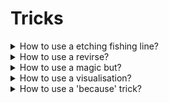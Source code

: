 # Tricks

<details>
  <summary>How to use a etching fishing line?</summary>

Turn on emotionally and return back an interlocutor to a normal emotional state. Firstly, need to demonstrate emotionally that you understand the person and after that return him in normal state.

</details>

<details>
  <summary>How to use a revirse?</summary>

About 70% decisions of the negotiations are base on the loosing fear instead of wishes to get. Turn on a focus on negative result.

</details>

<details>
  <summary>How to use a magic but?</summary>

When need to reject something and want to smooth out reaction it is possible to add argument that suggestion would be possible if something happens.

</details>

<details>
  <summary>How to use a visualisation?</summary>

The majority of the people perceive information better
by eyes. As result provide visual examples, try to use eyes.

</details>

<details>
  <summary>How to use a 'because' trick?</summary>

In order to convince a person, show him causal chain. Explain to your opponent, why should he act in such a way, and not just make demands on him. This trick makes a person think and accept the right decision.

</details>
